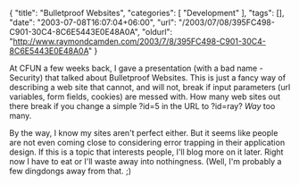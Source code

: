 {
	"title": "Bulletproof Websites",
	"categories": [
		"Development"
	],
	"tags": [],
	"date": "2003-07-08T16:07:04+06:00",
	"url": "/2003/07/08/395FC498-C901-30C4-8C6E5443E0E48A0A",
	"oldurl": "http://www.raymondcamden.com/2003/7/8/395FC498-C901-30C4-8C6E5443E0E48A0A"
}

At CFUN a few weeks back, I gave a presentation (with a bad name - Security) that talked about Bulletproof Websites. This is just a fancy way of describing a web site that cannot, and will not, break if input parameters (url variables, form fields, cookies) are messed with. How many web sites out there break if you change a simple ?id=5 in the URL to ?id=ray? <i>Way</i> too many.

By the way, I know my sites aren't perfect either. But it seems like people are not even coming close to considering error trapping in their application design. If this is a topic that interests people, I'll blog more on it later. Right now I have to eat or I'll waste away into nothingness. (Well, I'm probably a few dingdongs away from that. ;)